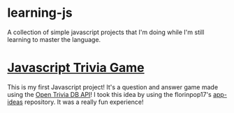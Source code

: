 # learning-js
A collection of simple javascript projects that I'm doing while I'm still learning to master the language. 

# [Javascript Trivia Game](https://github.com/analuizasm/learning-js/tree/master/Javascript%20Trivia%20Game)
This is my first Javascript project! It's a question and answer game made using the [Open Trivia DB API](https://opentdb.com/)! I took this idea by using the florinpop17's [app-ideas](https://github.com/florinpop17/app-ideas) repository. It was a really fun experience! 
